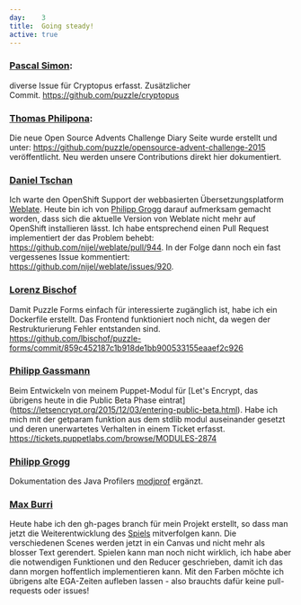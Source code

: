 ```yaml
---
day: 	3
title:	Going steady!
active: true
---
```


<h3><a href="https://www.puzzle.ch/de/blog/articles/author/psimon">Pascal Simon</a>:</h3>
<p>diverse Issue für Cryptopus erfasst. Zusätzlicher Commit.&nbsp;<a href="https://github.com/puzzle/cryptopus">https://github.com/puzzle/cryptopus</a></p>
<h3><a href="https://www.puzzle.ch/de/blog/articles/author/tphilipona">Thomas Philipona</a>:</h3>
<p>Die neue Open Source Advents Challenge Diary Seite wurde erstellt und unter: <a href="https://github.com/puzzle/opensource-advent-challenge-2015">https://github.com/puzzle/opensource-advent-challenge-2015</a> veröffentlicht. Neu werden unsere Contributions direkt hier dokumentiert. </p>

### [Daniel Tschan](https://github.com/dtschan)
Ich warte den OpenShift Support der webbasierten Übersetzungsplatform [Weblate](https://weblate.org/). Heute bin ich von [Philipp Grogg](https://github.com/gro-gg) darauf aufmerksam gemacht worden, dass sich die aktuelle Version von Weblate nicht mehr auf OpenShift installieren lässt. Ich habe entsprechend einen Pull Request implementiert der das Problem behebt: <https://github.com/nijel/weblate/pull/944>. In der Folge dann noch ein fast vergessenes Issue kommentiert: <https://github.com/nijel/weblate/issues/920>.

### [Lorenz Bischof](https://github.com/lbischof)
Damit Puzzle Forms einfach für interessierte zugänglich ist, habe ich ein Dockerfile erstellt. Das Frontend funktioniert noch nicht, da wegen der Restrukturierung Fehler entstanden sind. <https://github.com/lbischof/puzzle-forms/commit/859c452187c1b918de1bb900533155eaaef2c926>

### [Philipp Gassmann](https://github.com/pgassmann)
Beim Entwickeln von meinem Puppet-Modul für [Let's Encrypt, das übrigens heute in die Public Beta Phase eintrat] (https://letsencrypt.org/2015/12/03/entering-public-beta.html). Habe ich mich mit der getparam funktion aus dem stdlib modul auseinander gesetzt und deren unerwartetes Verhalten in einem Ticket erfasst. <https://tickets.puppetlabs.com/browse/MODULES-2874>

### [Philipp Grogg](https://github.com/gro-gg)
Dokumentation des Java Profilers [modjprof](https://github.com/gro-gg/modjprof) ergänzt.

### [Max Burri](https://github.com/mburri)
Heute habe ich den gh-pages branch für mein Projekt erstellt, so dass man jetzt die Weiterentwicklung des [Spiels](http://mburri.github.io/break-out/dist/index.html) mitverfolgen kann. Die verschiedenen Scenes werden jetzt in ein Canvas und nicht mehr als blosser Text gerendert. Spielen kann man noch nicht wirklich, ich habe aber die notwendigen Funktionen und den Reducer geschrieben, damit ich das dann morgen hoffentlich implementieren kann.
Mit den Farben möchte ich übrigens alte EGA-Zeiten aufleben lassen - also brauchts dafür keine pull-requests oder issues!
